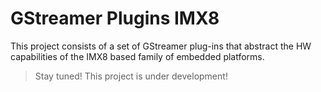 # GStreamer Plugins IMX8

This project consists of a set of GStreamer plug-ins that abstract the
HW capabilities of the IMX8 based family of embedded platforms.

> Stay tuned! This project is under development!
